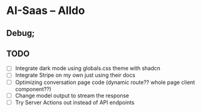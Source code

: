# AI-Saas – Alldo

## Debug;

## TODO
- [ ] Integrate dark mode using globals.css theme with shadcn
- [ ] Integrate Stripe on my own just using their docs
- [ ] Optimizing conversation page code (dynamic route?? whole page client component??)
- [ ] Change model output to stream the response
- [ ] Try Server Actions out instead of API endpoints
